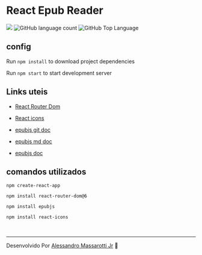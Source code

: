 # React Epub Reader
<p>
  <img src="https://img.shields.io/badge/made%20by-Alessandro%20Massarotti%20Jr-e00000?style=flat-square">
  <img alt="GitHub language count" src="https://img.shields.io/github/languages/count/alessandro-massarotti-Jr/react-epub-reader?color=e00000&style=flat-square">
  <img alt="GitHub Top Language" src="https://img.shields.io/github/languages/top/alessandro-massarotti-Jr/react-epub-reader?color=e00000&style=flat-square">
</p>

## config

Run `npm install` to download project dependencies

Run `npm start` to start development server


## Links uteis

- [React Router Dom](https://reactrouter.com/)

- [React icons](https://react-icons.github.io/react-icons/)

- [epubjs git doc](https://github.com/futurepress/epub.js)

- [epubjs md doc](https://github.com/futurepress/epub.js/blob/master/documentation/md/API.md)

- [epubjs doc](http://epubjs.org/documentation/0.3/#locationsload)

## comandos utilizados

`npm create-react-app`

`npm install react-router-dom@6`

`npm install epubjs`

`npm install react-icons`


<br>

---

Desenvolvido Por [Alessandro Massarotti Jr](https://github.com/alessandro-massarotti-jr) 🤖
